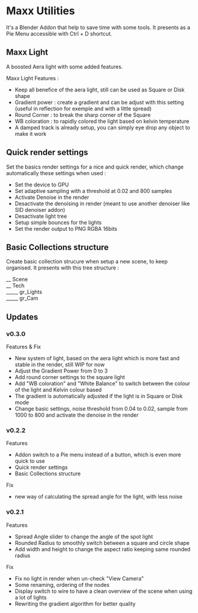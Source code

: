 # Maxx Utilities

It's a Blender Addon that help to save time with some tools. It presents as a Pie Menu accessible with Ctrl + D shortcut.

## Maxx Light

A boosted Aera light with some added features.

Maxx Light Features :

  - Keep all benefice of the aera light, still can be used as Square or Disk shape
  - Gradient power : create a gradient and can be adjust with this setting (useful in reflection for exemple and with a little spread)
  - Round Corner : to break the sharp corner of the Square
  - WB coloration : to rapidly colored the light based on kelvin temperature
  - A damped track is already setup, you can simply eye drop any object to make it work

## Quick render settings

Set the basics render settings for a nice and quick render, which change automatically these settings when used :

  - Set the device to GPU
  - Set adaptive sampling with a threshold at 0.02 and 800 samples
  - Activate Denoise in the render
  - Desactivate the denoising in render (meant to use another denoiser like SID denoiser addon)
  - Desactivate light tree
  - Setup simple bounces for the lights
  - Set the render output to PNG RGBA 16bits

## Basic Collections structure

Create basic collection strucure when setup a new scene, to keep organised. It presents with this tree structure :

__ Scene<br>
__ Tech<br>
_____ gr_Lights<br>
_____ gr_Cam<br>

## Updates

### v0.3.0

  Features & Fix

  - New system of light, based on the aera light which is more fast and stable in the render, still WIP for now
  - Adjust the Gradient Power from 0 to 3
  - Add round corner settings to the square light
  - Add "WB coloration" and "White Balance" to switch between the colour of the light and Kelvin colour based
  - The gradient is automatically adjusted if the light is in Square or Disk mode
  - Change basic settings, noise threshold from 0.04 to 0.02, sample from 1000 to 800 and activate the denoise in the render

### v0.2.2

  Features

  - Addon switch to a Pie menu instead of a button, which is even more quick to use
  - Quick render settings
  - Basic Collections structure

  Fix

  - new way of calculating the spread angle for the light, with less noise

### v0.2.1

  Features
  
  - Spread Angle slider to change the angle of the spot light
  - Rounded Radius to smoothly switch between a square and circle shape
  - Add width and height to change the aspect ratio keeping same rounded radius
  
  Fix
  
  - Fix no light in render when un-check "View Camera"
  - Some renaming, ordering of the nodes
  - Display switch to wire to have a clean overview of the scene when using a lot of lights
  - Rewriting the gradient algorithm for better quality

